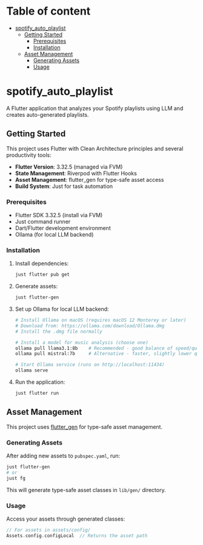 # Table of content

<!--ts-->
* [spotify_auto_playlist](#spotify_auto_playlist)
   * [Getting Started](#getting-started)
      * [Prerequisites](#prerequisites)
      * [Installation](#installation)
   * [Asset Management](#asset-management)
      * [Generating Assets](#generating-assets)
      * [Usage](#usage)
<!--te-->

# spotify_auto_playlist

A Flutter application that analyzes your Spotify playlists using LLM and creates auto-generated playlists.

## Getting Started

This project uses Flutter with Clean Architecture principles and several productivity tools:

- **Flutter Version**: 3.32.5 (managed via FVM)
- **State Management**: Riverpod with Flutter Hooks
- **Asset Management**: flutter_gen for type-safe asset access
- **Build System**: Just for task automation

### Prerequisites

- Flutter SDK 3.32.5 (install via FVM)
- Just command runner
- Dart/Flutter development environment
- Ollama (for local LLM backend)

### Installation

1. Install dependencies:
   ```bash
   just flutter pub get
   ```

2. Generate assets:
   ```bash
   just flutter-gen
   ```

3. Set up Ollama for local LLM backend:
   ```bash
   # Install Ollama on macOS (requires macOS 12 Monterey or later)
   # Download from: https://ollama.com/download/Ollama.dmg
   # Install the .dmg file normally
   
   # Install a model for music analysis (choose one)
   ollama pull llama3.1:8b    # Recommended - good balance of speed/quality
   ollama pull mistral:7b     # Alternative - faster, slightly lower quality
   
   # Start Ollama service (runs on http://localhost:11434)
   ollama serve
   ```

4. Run the application:
   ```bash
   just flutter run
   ```

## Asset Management

This project uses [flutter_gen](https://pub.dev/packages/flutter_gen) for type-safe asset management.

### Generating Assets

After adding new assets to `pubspec.yaml`, run:
```bash
just flutter-gen
# or
just fg
```

This will generate type-safe asset classes in `lib/gen/` directory.

### Usage

Access your assets through generated classes:
```dart
// For assets in assets/config/
Assets.config.configLocal  // Returns the asset path
```
